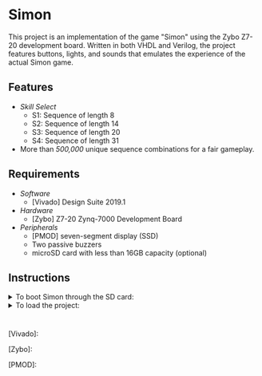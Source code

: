 # Simon

This project is an implementation of the game "Simon" using the Zybo Z7-20 development board. Written in both VHDL and Verilog, the project features buttons, lights, and sounds that emulates the experience of the actual Simon game.


## Features
* _Skill Select_  
  - S1: Sequence of length 8   
  - S2: Sequence of length 14  
  - S3: Sequence of length 20  
  - S4: Sequence of length 31  
* More than _500,000_ unique sequence combinations for a fair gameplay.

## Requirements
* _Software_
  * [Vivado] Design Suite 2019.1
* _Hardware_
  * [Zybo] Z7-20 Zynq-7000 Development Board
* _Peripherals_
  * [PMOD] seven-segment display (SSD)
  * Two passive buzzers
  * microSD card with less than 16GB capacity (optional)
  
## Instructions
<details><summary>To boot Simon through the SD card:</summary>
</details>
<details><summary>To load the project:</summary>

1. Open Vivado 2019.1.
2. Using the tcl console, type the following:
```tcl
cd <change to extracted_folder>/<verilog or vhdl>
source ./Simon_VHDL.tcl # if using the VHDL IPs, or
source ./Simon_Verilog.tcl # if using the Verilog IPs
```
3. Create a new HDL wrapper for the block design.
4. Run synthesis and implementation, then generate the bitstream.
5. Go to File &gt; Export &gt; Export Hardware. Make sure that the "Include Bitstream" box is marked.
6. Go to File &gt; Launch SDK.
7. Once the SDK is launched, go to File &gt; New &gt; Application Project.
8. Fill up the form with the following details:

Field | Value
--- | :---:
Project Name | "Your preferred name"
OS Platform | Standalone
Hardware Platform | design_1_wrapper_hw_platform_0 
Processor | ps7_cortex a9_0
Language | C

9. Click on Next, select the _Empty_ _Application_ template, then click Finish.
10. Copy the contents of `sdk_files` into the `src` folder under "Project Name". 
11. Under Project Explorer, right-click on the project folder, click on _C/C++_ _Build_ _Settings_.
12. Under _Libraries_, click on *Add*, then type `m`.
13. Program the FPGA.
14. Right-click on the project folder, click on _Run_ _As_ &gt; _Launch_ _On_ _Hardware_ (GDB).
</details>





#  
[Vivado]:

[Zybo]:

[PMOD]: